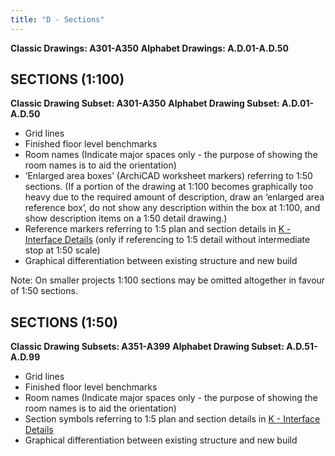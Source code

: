 ```yaml
---
title: "D - Sections"
---
```

**Classic Drawings: A301-A350**
**Alphabet Drawings: A.D.01-A.D.50**
## SECTIONS (1:100)

**Classic Drawing Subset: A301-A350**
**Alphabet Drawing Subset: A.D.01-A.D.50**

- Grid lines
- Finished floor level benchmarks
- Room names (Indicate major spaces only - the purpose of showing the room names is to aid the orientation)
- ‘Enlarged area boxes’ (ArchiCAD worksheet markers) referring to 1:50 sections. (If a portion of the drawing at 1:100 becomes graphically too heavy due to the required amount of description, draw an ‘enlarged area reference box’, do not show any description within the box at 1:100, and show description items on a 1:50 detail drawing.)
- Reference markers referring to 1:5 plan and section details in [K - Interface Details](content/notes/1_Documentation%20Codex/1b_Alphabet/K%20-%20Interface%20Details.md) (only if referencing to 1:5 detail without intermediate stop at 1:50 scale)
- Graphical differentiation between existing structure and new build

Note:
On smaller projects 1:100 sections may be omitted altogether in favour of 1:50 sections.

## SECTIONS (1:50)

**Classic Drawing Subsets: A351-A399**
**Alphabet Drawing Subset: A.D.51-A.D.99**

- Grid lines
- Finished floor level benchmarks
- Room names (Indicate major spaces only - the purpose of showing the room names is to aid the orientation)
- Section symbols referring to 1:5 plan and section details in [K - Interface Details](content/notes/1_Documentation%20Codex/1b_Alphabet/K%20-%20Interface%20Details.md)
- Graphical differentiation between existing structure and new build
